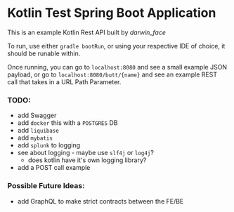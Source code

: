 # Kotlin Test Spring Boot Application

This is an example Kotlin Rest API built by _darwin_face_

To run, use either `gradle bootRun`, or using your respective IDE of choice, it should be runable within.

Once running, you can go to `localhost:8080` and see a small example JSON payload, or go to `localhost:8080/butt/{name}`
and see an example REST call that takes in a URL Path Parameter.

### TODO:
* add Swagger
* add `docker` this with a `POSTGRES` DB
* add `liquibase`
* add `mybatis`
* add `splunk` to logging
* see about logging - maybe use `slf4j` or `log4j`?
    * does kotlin have it's own logging library?
* add a POST call example

### Possible Future Ideas:
- add GraphQL to make strict contracts between the FE/BE
